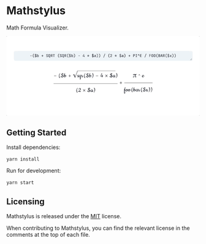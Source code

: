 # Mathstylus

Math Formula Visualizer.

![](./assets/recording.gif)

## Getting Started

Install dependencies:

```shell script
yarn install
```

Run for development:

```shell script
yarn start
```

## Licensing

Mathstylus is released under the [MIT](LICENSE) license.

When contributing to Mathstylus, you can find the relevant license in the comments at the top of each file.

